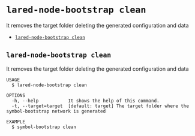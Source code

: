 `lared-node-bootstrap clean`
============================

It removes the target folder deleting the generated configuration and data

* [`lared-node-bootstrap clean`](#lared-node-bootstrap-clean)

## `lared-node-bootstrap clean`

It removes the target folder deleting the generated configuration and data

```
USAGE
  $ lared-node-bootstrap clean

OPTIONS
  -h, --help           It shows the help of this command.
  -t, --target=target  [default: target] The target folder where the symbol-bootstrap network is generated

EXAMPLE
  $ symbol-bootstrap clean
```
